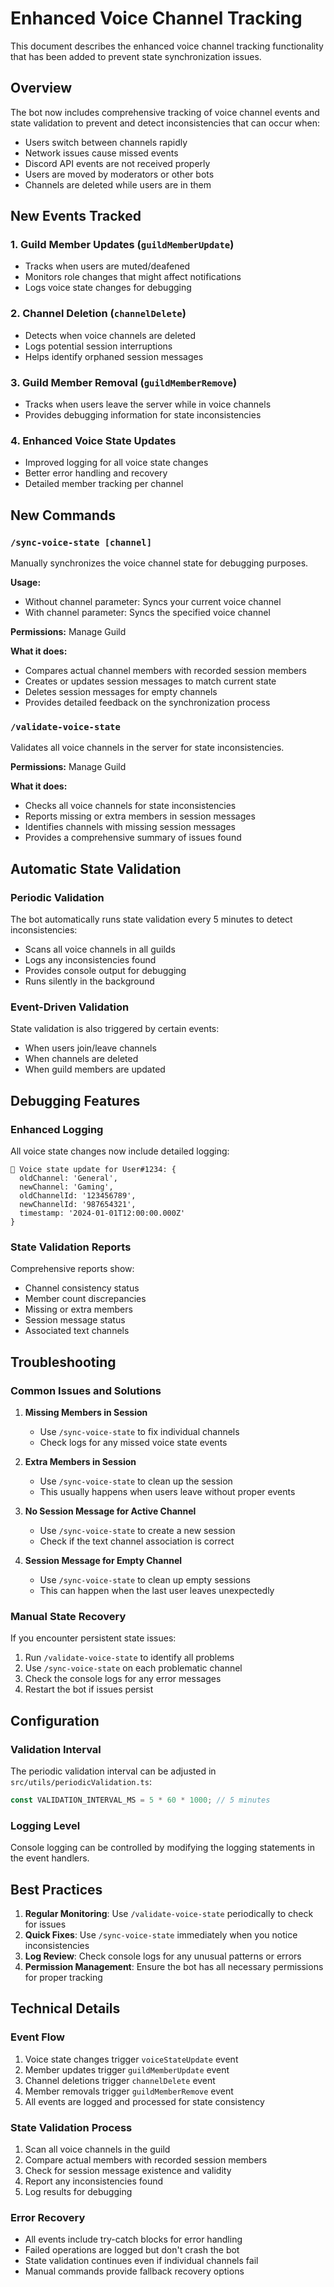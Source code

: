 # Enhanced Voice Channel Tracking

This document describes the enhanced voice channel tracking functionality that has been added to prevent state synchronization issues.

## Overview

The bot now includes comprehensive tracking of voice channel events and state validation to prevent and detect inconsistencies that can occur when:

- Users switch between channels rapidly
- Network issues cause missed events
- Discord API events are not received properly
- Users are moved by moderators or other bots
- Channels are deleted while users are in them

## New Events Tracked

### 1. Guild Member Updates (`guildMemberUpdate`)
- Tracks when users are muted/deafened
- Monitors role changes that might affect notifications
- Logs voice state changes for debugging

### 2. Channel Deletion (`channelDelete`)
- Detects when voice channels are deleted
- Logs potential session interruptions
- Helps identify orphaned session messages

### 3. Guild Member Removal (`guildMemberRemove`)
- Tracks when users leave the server while in voice channels
- Provides debugging information for state inconsistencies

### 4. Enhanced Voice State Updates
- Improved logging for all voice state changes
- Better error handling and recovery
- Detailed member tracking per channel

## New Commands

### `/sync-voice-state [channel]`
Manually synchronizes the voice channel state for debugging purposes.

**Usage:**
- Without channel parameter: Syncs your current voice channel
- With channel parameter: Syncs the specified voice channel

**Permissions:** Manage Guild

**What it does:**
- Compares actual channel members with recorded session members
- Creates or updates session messages to match current state
- Deletes session messages for empty channels
- Provides detailed feedback on the synchronization process

### `/validate-voice-state`
Validates all voice channels in the server for state inconsistencies.

**Permissions:** Manage Guild

**What it does:**
- Checks all voice channels for state inconsistencies
- Reports missing or extra members in session messages
- Identifies channels with missing session messages
- Provides a comprehensive summary of issues found

## Automatic State Validation

### Periodic Validation
The bot automatically runs state validation every 5 minutes to detect inconsistencies:

- Scans all voice channels in all guilds
- Logs any inconsistencies found
- Provides console output for debugging
- Runs silently in the background

### Event-Driven Validation
State validation is also triggered by certain events:

- When users join/leave channels
- When channels are deleted
- When guild members are updated

## Debugging Features

### Enhanced Logging
All voice state changes now include detailed logging:

```
🎤 Voice state update for User#1234: {
  oldChannel: 'General',
  newChannel: 'Gaming',
  oldChannelId: '123456789',
  newChannelId: '987654321',
  timestamp: '2024-01-01T12:00:00.000Z'
}
```

### State Validation Reports
Comprehensive reports show:

- Channel consistency status
- Member count discrepancies
- Missing or extra members
- Session message status
- Associated text channels

## Troubleshooting

### Common Issues and Solutions

1. **Missing Members in Session**
   - Use `/sync-voice-state` to fix individual channels
   - Check logs for any missed voice state events

2. **Extra Members in Session**
   - Use `/sync-voice-state` to clean up the session
   - This usually happens when users leave without proper events

3. **No Session Message for Active Channel**
   - Use `/sync-voice-state` to create a new session
   - Check if the text channel association is correct

4. **Session Message for Empty Channel**
   - Use `/sync-voice-state` to clean up empty sessions
   - This can happen when the last user leaves unexpectedly

### Manual State Recovery

If you encounter persistent state issues:

1. Run `/validate-voice-state` to identify all problems
2. Use `/sync-voice-state` on each problematic channel
3. Check the console logs for any error messages
4. Restart the bot if issues persist

## Configuration

### Validation Interval
The periodic validation interval can be adjusted in `src/utils/periodicValidation.ts`:

```typescript
const VALIDATION_INTERVAL_MS = 5 * 60 * 1000; // 5 minutes
```

### Logging Level
Console logging can be controlled by modifying the logging statements in the event handlers.

## Best Practices

1. **Regular Monitoring**: Use `/validate-voice-state` periodically to check for issues
2. **Quick Fixes**: Use `/sync-voice-state` immediately when you notice inconsistencies
3. **Log Review**: Check console logs for any unusual patterns or errors
4. **Permission Management**: Ensure the bot has all necessary permissions for proper tracking

## Technical Details

### Event Flow
1. Voice state changes trigger `voiceStateUpdate` event
2. Member updates trigger `guildMemberUpdate` event
3. Channel deletions trigger `channelDelete` event
4. Member removals trigger `guildMemberRemove` event
5. All events are logged and processed for state consistency

### State Validation Process
1. Scan all voice channels in the guild
2. Compare actual members with recorded session members
3. Check for session message existence and validity
4. Report any inconsistencies found
5. Log results for debugging

### Error Recovery
- All events include try-catch blocks for error handling
- Failed operations are logged but don't crash the bot
- State validation continues even if individual channels fail
- Manual commands provide fallback recovery options 